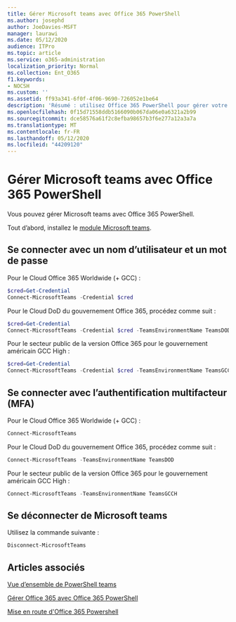 ```yaml
---
title: Gérer Microsoft teams avec Office 365 PowerShell
ms.author: josephd
author: JoeDavies-MSFT
manager: laurawi
ms.date: 05/12/2020
audience: ITPro
ms.topic: article
ms.service: o365-administration
localization_priority: Normal
ms.collection: Ent_O365
f1.keywords:
- NOCSH
ms.custom: ''
ms.assetid: ff93a341-6f0f-4f06-9690-726052e1be64
description: 'Résumé : utilisez Office 365 PowerShell pour gérer votre équipe Microsoft Teams.'
ms.openlocfilehash: 0f15d71558ddb5166090b067da06e0a6321a2b99
ms.sourcegitcommit: dce58576a61f2c8efba98657b3f6e277a12a3a7a
ms.translationtype: MT
ms.contentlocale: fr-FR
ms.lasthandoff: 05/12/2020
ms.locfileid: "44209120"
---
```

# <a name="manage-microsoft-teams-with-office-365-powershell"></a>Gérer Microsoft teams avec Office 365 PowerShell

Vous pouvez gérer Microsoft teams avec Office 365 PowerShell.
  
Tout d’abord, installez le [module Microsoft teams](https://www.powershellgallery.com/packages/MicrosoftTeams/).
    
## <a name="sign-in-with-a-user-name-and-password"></a>Se connecter avec un nom d’utilisateur et un mot de passe

Pour le Cloud Office 365 Worldwide (+ GCC) :

```powershell
$cred=Get-Credential
Connect-MicrosoftTeams -Credential $cred
```

Pour le Cloud DoD du gouvernement Office 365, procédez comme suit : 

```powershell
$cred=Get-Credential
Connect-MicrosoftTeams -Credential $cred -TeamsEnvironmentName TeamsDOD
```

Pour le secteur public de la version Office 365 pour le gouvernement américain GCC High :

```powershell
$cred=Get-Credential
Connect-MicrosoftTeams -Credential $cred -TeamsEnvironmentName TeamsGCCH
```

## <a name="sign-in-with-multi-factor-authentication-mfa"></a>Se connecter avec l’authentification multifacteur (MFA)

Pour le Cloud Office 365 Worldwide (+ GCC) :

```powershell
Connect-MicrosoftTeams
```

Pour le Cloud DoD du gouvernement Office 365, procédez comme suit : 

```powershell
Connect-MicrosoftTeams -TeamsEnvironmentName TeamsDOD
```

Pour le secteur public de la version Office 365 pour le gouvernement américain GCC High :

```powershell
Connect-MicrosoftTeams -TeamsEnvironmentName TeamsGCCH
```

## <a name="disconnect-from-microsoft-teams"></a>Se déconnecter de Microsoft teams

Utilisez la commande suivante :

```powershell
Disconnect-MicrosoftTeams
```


## <a name="see-also"></a>Articles associés

[Vue d’ensemble de PowerShell teams](https://docs.microsoft.com/microsoftteams/teams-powershell-overview)
  
[Gérer Office 365 avec Office 365 PowerShell](manage-office-365-with-office-365-powershell.md)
  
[Mise en route d'Office 365 Powershell](getting-started-with-office-365-powershell.md)

